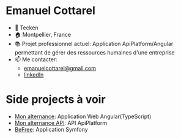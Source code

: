 # Emanuel Cottarel
- 💼 Tecken 
- :house: Montpellier, France
- 📚 Projet professionnel actuel: Application ApiPlatform/Angular permettant de gérer des ressources humaines d'une entreprise
- 📫 Me contacter:
  - emanuelcottarel@gmail.com
  - [linkedIn](https://www.linkedin.com/in/emanuel-cottarel-b35019234/)

# Side projects à voir
- [Mon alternance](https://github.com/EmanuelCottarel/monAlternance): Application Web Angular(TypeScript)
- [Mon alternance API](https://github.com/EmanuelCottarel/monAlternance-api): API ApiPlatform
- [BeFree](https://github.com/EmanuelCottarel/Befree): Application Symfony

<!---
EmanuelCottarel/EmanuelCottarel is a ✨ special ✨ repository because its `README.md` (this file) appears on your GitHub profile.
You can click the Preview link to take a look at your changes.
--->
